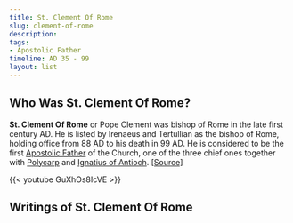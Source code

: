 ```yaml
---
title: St. Clement Of Rome
slug: clement-of-rome
description: 
tags:
- Apostolic Father
timeline: AD 35 - 99
layout: list
---
```

## Who Was St. Clement Of Rome?
**St. Clement Of Rome** or Pope Clement was bishop of Rome in the late first century AD. He is listed by Irenaeus and Tertullian as the bishop of Rome, holding office from 88 AD to his death in 99 AD. He is considered to be the first [Apostolic Father](/tags/apostolic-father) of the Church, one of the three chief ones together with [Polycarp](/polycarp-of-smyrna/) and [Ignatius of Antioch](/ignatius-of-antioch/). [[Source]](https://en.wikipedia.org/wiki/Clement_of_Rome) 

{{< youtube GuXhOs8IcVE >}}


## Writings of St. Clement Of Rome
